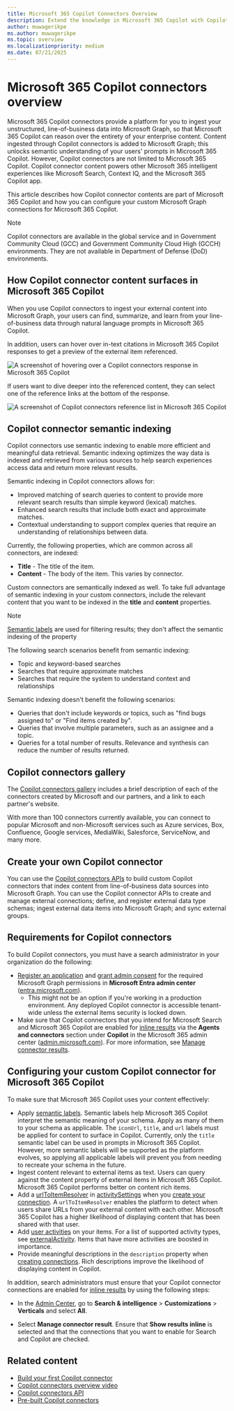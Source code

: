 ```yaml
---
title: Microsoft 365 Copilot Connectors Overview
description: Extend the knowledge in Microsoft 365 Copilot with Copilot connectors.
author: muwagerikpe
ms.author: muwagerikpe
ms.topic: overview
ms.localizationpriority: medium
ms.date: 07/21/2025
---
```


# Microsoft 365 Copilot connectors overview

Microsoft 365 Copilot connectors provide a platform for you to ingest your unstructured, line-of-business data into Microsoft Graph, so that Microsoft 365 Copilot can reason over the entirety of your enterprise content. Content ingested through Copilot connectors is added to Microsoft Graph; this unlocks semantic understanding of your users' prompts in Microsoft 365 Copilot. However, Copilot connectors are not limited to Microsoft 365 Copilot. Copilot connector content powers other Microsoft 365 intelligent experiences like Microsoft Search, Context IQ, and the Microsoft 365 Copilot app.

This article describes how Copilot connector contents are part of Microsoft 365 Copilot and how you can configure your custom Microsoft Graph connections for Microsoft 365 Copilot.

> [!NOTE]
>
> Copilot connectors are available in the global service and in Government Community Cloud (GCC) and Government Community Cloud High (GCCH) environments. They are not available in Department of Defense (DoD) environments.

## How Copilot connector content surfaces in Microsoft 365 Copilot

When you use Copilot connectors to ingest your external content into Microsoft Graph, your users can find, summarize, and learn from your line-of-business data through natural language prompts in Microsoft 365 Copilot.

In addition, users can hover over in-text citations in Microsoft 365 Copilot responses to get a preview of the external item referenced.

![A screenshot of hovering over a Copilot connectors response in Microsoft 365 Copilot](assets/images/connectors-copilot-hover.png)

If users want to dive deeper into the referenced content, they can select one of the reference links at the bottom of the response.

![A screenshot of Copilot connectors reference list in Microsoft 365 Copilot](assets/images/connectors-copilot-logo.png)

## Copilot connector semantic indexing

Copilot connectors use semantic indexing to enable more efficient and meaningful data retrieval. Semantic indexing optimizes the way data is indexed and retrieved from various sources to help search experiences access data and return more relevant results.

Semantic indexing in Copilot connectors allows for:

- Improved matching of search queries to content to provide more relevant search results than simple keyword (lexical) matches.
- Enhanced search results that include both exact and approximate matches.
- Contextual understanding to support complex queries that require an understanding of relationships between data.

Currently, the following properties, which are common across all connectors, are indexed:

- **Title** - The title of the item.
- **Content** - The body of the item. This varies by connector.

Custom connectors are semantically indexed as well. To take full advantage of semantic indexing in your custom connectors, include the relevant content that you want to be indexed in the **title** and **content** properties.

> [!NOTE]
> [Semantic labels](/graph/connecting-external-content-manage-schema#semantic-labels) are used for filtering results; they don't affect the semantic indexing of the property

The following search scenarios benefit from semantic indexing:

- Topic and keyword-based searches
- Searches that require approximate matches
- Searches that require the system to understand context and relationships

Semantic indexing doesn't benefit the following scenarios:

- Queries that don't include keywords or topics, such as "find bugs assigned to" or "Find items created by".
- Queries that involve multiple parameters, such as an assignee and a topic.
- Queries for a total number of results. Relevance and synthesis can reduce the number of results returned.

## Copilot connectors gallery

The [Copilot connectors gallery](https://www.microsoft.com/microsoft-search/connectors) includes a brief description of each of the connectors created by Microsoft and our partners, and a link to each partner's website.

With more than 100 connectors currently available, you can connect to popular Microsoft and non-Microsoft services such as Azure services, Box, Confluence, Google services, MediaWiki, Salesforce, ServiceNow, and many more.

## Create your own Copilot connector

You can use the [Copilot connectors APIs](/graph/connecting-external-content-connectors-api-overview?context=microsoft-365-copilot/extensibility/context) to build custom Copilot connectors that index content from line-of-business data sources into Microsoft Graph. You can use the Copilot connector APIs to create and manage external connections; define, and register external data type schemas; ingest external data items into Microsoft Graph; and sync external groups.

## Requirements for Copilot connectors

To build Copilot connectors, you must have a search administrator in your organization do the following:

- [Register an application](/graph/toolkit/get-started/add-aad-app-registration) and [grant admin consent](/graph/connecting-external-content-deploy-teams#update-microsoft-graph-permissions) for the required Microsoft Graph permissions in **Microsoft Entra admin center** ([entra.microsoft.com](https://entra.microsoft.com/)).
    - This might not be an option if you're working in a production environment. Any deployed Copilot connector is accessible tenant-wide unless the external items security is locked down.
- Make sure that Copilot connectors that you intend for Microsoft Search and Microsoft 365 Copilot are enabled for [inline results](/microsoftsearch/connectors-in-all-vertical) via the **Agents and connectors** section under **Copilot** in the Microsoft 365 admin center ([admin.microsoft.com](https://admin.microsoft.com)). For more information, see [Manage connector results](/microsoftsearch/connectors-in-all-vertical).

## Configuring your custom Copilot connector for Microsoft 365 Copilot

To make sure that Microsoft 365 Copilot uses your content effectively:

- Apply [semantic labels](/graph/connecting-external-content-manage-schema). Semantic labels help Microsoft 365 Copilot interpret the semantic meaning of your schema. Apply as many of them to your schema as applicable. The `iconUrl`, `title`, and `url` labels must be applied for content to surface in Copilot. Currently, only the `title` semantic label can be used in prompts in Microsoft 365 Copilot. However, more semantic labels will be supported as the platform evolves, so applying all applicable labels will prevent you from needing to recreate your schema in the future.
- Ingest content relevant to external items as text. Users can query against the content property of external items in Microsoft 365 Copilot. Microsoft 365 Copilot performs better on content rich items.
- Add a [urlToItemResolver](/graph/api/resources/externalconnectors-urltoitemresolverbase) in [activitySettings](/graph/api/resources/externalconnectors-activitysettings) when you [create your connection](/graph/connecting-external-content-manage-connections#create-a-connection). A `urlToItemResolver` enables the platform to detect when users share URLs from your external content with each other. Microsoft 365 Copilot has a higher likelihood of displaying content that has been shared with that user.
- Add [user activities](/graph/api/externalconnectors-externalitem-addactivities) on your items. For a list of supported activity types, see [externalActivity](/graph/api/resources/externalconnectors-externalactivity). Items that have more activities are boosted in importance.
- Provide meaningful descriptions in the `description` property when [creating connections](/graph/api/externalconnectors-external-post-connections). Rich descriptions improve the likelihood of displaying content in Copilot.

In addition, search administrators must ensure that your Copilot connector connections are enabled for [inline results](/microsoftsearch/connectors-in-all-vertical) by using the following steps:

- In the [Admin Center](https://admin.microsoft.com/), go to **Search & intelligence** > **Customizations** > **Verticals** and select **All**.

- Select **Manage connector result**. Ensure that **Show results inline** is selected and that the connections that you want to enable for Search and Copilot are checked.

## Related content

- [Build your first Copilot connector](build-your-first-connector.md)
- [Copilot connectors overview video](https://www.youtube.com/embed/17rAOh9313g)
- [Copilot connectors API](/graph/connecting-external-content-connectors-api-overview?context=microsoft-365-copilot/extensibility/context)
- [Pre-built Copilot connectors](/microsoftsearch/pre-built-connectors-overview)
